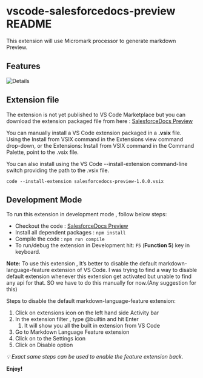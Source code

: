 # vscode-salesforcedocs-preview README

This extension will use Micromark processor to generate markdown Preview.

## Features

![Details](https://github.com/forcedotcom/sfdocs-vscode/blob/master/vscode-preview/media/images/configDetails.png?raw=true)

## Extension file

The extension is not yet published to VS Code Marketplace but you can download the extension packaged file from here : [SalesforceDocs Preview](https://drive.google.com/uc?export=download&id=1vOKc9g4on0P-0iuH2BTtwTNrxziuiDWy)

You can manually install a VS Code extension packaged in a **.vsix** file. 
Using the Install from VSIX command in the Extensions view command drop-down, or the Extensions: Install from VSIX command in the Command Palette, point to the .vsix file.

You can also install using the VS Code --install-extension command-line switch providing the path to the .vsix file.

```code --install-extension salesforcedocs-preview-1.0.0.vsix```

## Development Mode

To run this extension in development mode , follow below steps:

* Checkout the code : [SalesforceDocs Preview](https://github.com/forcedotcom/sfdocs-vscode/vscode-preview)
* Install all dependent packages : `npm install`
* Compile the code : `npm run compile`
* To run/debug the extension in Development hit: `F5` (**Function 5**) key in keyboard.

**Note:** 
To use this extension , It’s better to disable the default markdown-language-feature extension of VS Code. I was trying to find a way to disable default extension whenever this extension get activated but unable to find any api for that. SO we have to do this manually for now.(Any suggestion for this)

Steps to disable the default markdown-language-feature extension:

1. Click on extensions icon on the left hand side Activity bar
2. In the extension filter , type @builtin and hit Enter
    1. It will show you all the built in extension from VS Code
3. Go to Markdown Language Feature extension 
4. Click on to the Settings icon
5. Click on Disable option

*💡 Exact same steps can be used to enable the feature extension back.*


**Enjoy!**
